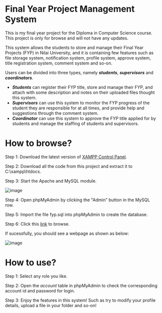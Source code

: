 # Final Year Project Management System
This is my final year project for the Diploma in Computer Science course. This project is only for browse and will not have any updates.

This system allows the students to store and manage their Final Year Projects (FYP) in Nilai University, and it is containing few features such as file storage system, 
notification system, profile system, approve system, title registration system, comment system and so-on.

Users can be divided into three types, namely ***students***, ***supervisors*** and ***coordinators***.
- ***Students*** can register their FYP title, store and manage their FYP, and attach with some description and notes on their uploaded files thought this system.
- ***Supervisors*** can use this system to monitor the FYP progress of the student they are responsible for at all times, and provide help and suggestions through the comment system.
- ***Coordinator*** can use this system to approve the FYP title applied for by students and manage the staffing of students and supervisors.

# How to browse?
Step 1: Download the latest version of [XAMPP Control Panel](https://www.apachefriends.org/download.html).

Step 2: Download all the code from this project and extract it to C:\xampp\htdocs.

Step 3: Start the Apache and MySQL module.

![image](https://github.com/user-attachments/assets/c01d54af-ca5d-4c41-b0f3-f7c282bd713e)

Step 4: Open phpMyAdmin by clicking the "Admin" button in the MySQL row.

Step 5: Import the file fyp.sql into phpMyAdmin to create the database.

Step 6: Click this [link](http://localhost/Final-Year-Project-Management-System-main/Login_1.html) to browse.

If sucessfully, you should see a webpage as shown as below:

![image](https://github.com/user-attachments/assets/9f840d89-6989-4798-993e-b65047592170)

# How to use?
Step 1: Select any role you like.

Step 2: Open the *account* table in phpMyAdmin to check the corresponding account id and password for login.

Step 3: Enjoy the features in this system! Such as try to modify your profile details, upload a file in your folder and so-on!
